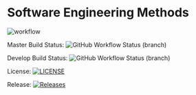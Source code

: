 # Software Engineering Methods
![workflow](https://github.com/paulecraig79/sem/actions/workflows/main.yml/badge.svg)

 Master Build Status: ![GitHub Workflow Status (branch)](https://img.shields.io/github/workflow/status/paulecraig79/sem/main.yml/master?style=flat-square)

Develop Build Status: ![GitHub Workflow Status (branch)](https://img.shields.io/github/workflow/status/paulecraig79/sem/main.yml/develop?style=flat-square)

License: [![LICENSE](https://img.shields.io/github/license/paulecraig79/sem.svg?style=flat-square)](https://github.com/paulecraig79>/sem/blob/master/LICENSE)

Release: [![Releases](https://img.shields.io/github/release/paulecraig79/sem/all.svg?style=flat-square)](https://github.com/paulecraig79/sem/releases)

